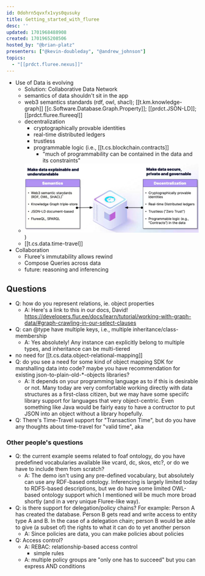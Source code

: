 ```yaml
---
id: 0dohrn5qvxfx1vys0qusuky
title: Getting_started_with_fluree
desc: ''
updated: 1701968488908
created: 1701965208506
hosted_by: "@brian-platz"
presenters: ["@kevin-doubleday", "@andrew_johnson"]
topics: 
  - "[[prdct.fluree.nexus]]"
---
```



- Use of Data is evolving
  - Solution: Collaborative Data Network
  - semantics of data shouldn't sit in the app
  - web3 semantics standards (rdf, owl, shacl); [[t.km.knowledge-graph]] [[c.Software.Database.Graph.Property]]; [[prdct.JSON-LD]]; [[prdct.fluree.flureeql]]
  - decentralization
    - cryptographically provable identities
    - real-time distributed ledgers
    - trustless
    - programmable logic (i.e., [[t.cs.blockchain.contracts]]
      -  "much of programmability can be contained in the data and its constraints"
  - ![](/assets/images/2023-12-07-08-10-51.png))
  - [[t.cs.data.time-travel]]
- Collaboration
  - Fluree's immutability allows rewind
  - Compose Queries across data
  - future: reasoning and inferencing


## Questions

- Q: how do you represent relations, ie. object properties
  - A: Here's a link to this in our docs, David! https://developers.flur.ee/docs/learn/tutorial/working-with-graph-data/#graph-crawling-in-our-select-clauses
- Q: can @type have multiple keys, i.e., multiple inheritance/class-membership
  - A: Yes absolutely! Any instance can explicitly belong to multiple types, and inheritance can be multi-tiered
- no need for [[t.cs.data.object-relational-mapping]]
- Q: do you see a need for some kind of object mapping SDK for marshalling data into code? maybe you have recommendation for existing json-to-plain-old-*-objects libraries?
  - A: It depends on your programming language as to if this is desirable or not. Many today are very comfortable working directly with data structures as a first-class citizen, but we may have some speciifc library support for languages that very object-centric. Even something like Java would be fairly easy to have a contructor to put JSON into an object without a library hopefully.
- Q: There's Time-Travel support for "Transaction Time", but do you have any thoughts about time-travel for "valid time", aka 

### Other people's questions

- Q: the current example seems related to foaf ontology, do you have predefined vocabularies available like vcard, dc, skos, etc?, or do we have to include them from scratch?
  - A: The demo isn't using any pre-defined vocabulary, but absolutely can use any RDF-based ontology. Inferencing is largely limited today to RDFS-based descriptions, but we do have some limited OWL-based ontology support which I mentioned will be much more broad shortly (and in a very unique Fluree-like way).
- Q: is there support for delegation/policy chains? For example: Person A has created the database. Person B gets read and write access to entity type A and B. In the case of a delegation chain; person B would be able to give (a subset of) the rights to what it can do to yet another person
  - A: Since policies are data, you can make policies about policies
- Q: Access control?
  - A: REBAC: relationship-based access control
    - simple rules
  - A: multiple policy groups are "only one has to succeed" but you can express AND conditions